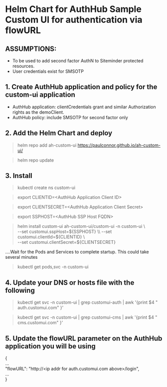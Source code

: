 # Helm Chart for AuthHub Sample Custom UI for authentication via flowURL

## ASSUMPTIONS:
- To be used to add second factor AuthN to Siteminder protected resources.
- User credentials exist for SMSOTP


## 1. Create AuthHub application and policy for the custom-ui application  

- AuthHub application: clientCredentials grant and similar Authorization rights as the demoClient.  
- AuthHub policy: include SMSOTP for second factor only  

## 2. Add the Helm Chart and deploy

> helm repo add ah-custom-ui https://paulconnor.github.io/ah-custom-ui/

> helm repo update


## 3. Install 

> kubectl create ns custom-ui

> export CLIENTID=\<AuthHub Application Client ID\>

> export CLIENTSECRET=\<AuthHub Application Client Secret\>

> export SSPHOST=\<AuthHub SSP Host FQDN\>

> helm install custom-ui ah-custom-ui/custom-ui -n custom-ui \\  
>     --set customui.sspHost=${SSPHOST} \\  
>     --set customui.clientId=${CLIENTID} \\  
>     --set customui.clientSecret=${CLIENTSECRET}

....Wait for the Pods and Services to complete startup. This could take several minutes 

> kubectl get pods,svc -n custom-ui


## 4. Update your DNS or hosts file with the following

> kubectl get svc -n custom-ui | grep customui-auth | awk '{print $4 " auth.customui.com" }'

> kubectl get svc -n custom-ui | grep customui-cms | awk '{print $4 " cms.customui.com" }'

## 5. Update the flowURL parameter on the AuthHub application you will be using

{  
  ...  
  "flowURL": "http://\<ip addr for auth.customui.com above\>/login",  
  ...  
}  
  

